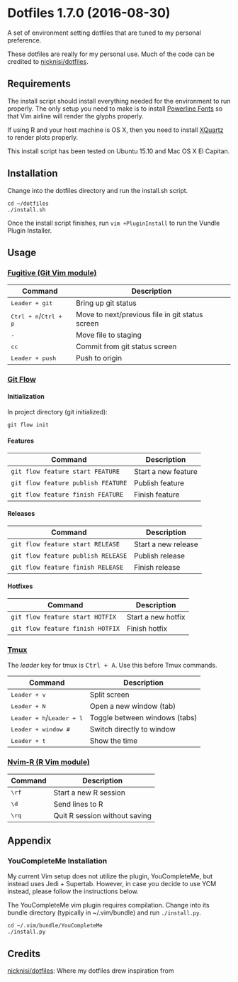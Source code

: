 # Dotfiles 1.7.0 (2016-08-30)
A set of environment setting dotfiles that are tuned to my personal preference.

These dotfiles are really for my personal use. Much of the code can be credited
to [nicknisi/dotfiles](https://github.com/nicknisi/dotfiles).

## Requirements
The install script should install everything needed for the environment to run properly.
The only setup you need to make is to install [Powerline Fonts](https://github.com/powerline/fonts) so that Vim
airline will render the glyphs properly.

If using R and your host machine is OS X, then you need to install
[XQuartz](http://www.xquartz.org) to render plots properly.

This install script has been tested on Ubuntu 15.10 and Mac OS X El Capitan.

## Installation
Change into the dotfiles directory and run the install.sh script.

```
cd ~/dotfiles
./install.sh
```

Once the install script finishes, run `vim +PluginInstall` to run the Vundle
Plugin Installer.

## Usage

### [Fugitive (Git Vim module)](https://github.com/tpope/vim-fugitive)
| Command | Description |
| --- | --- |
| <kbd>Leader + git</kbd> | Bring up git status |
| <kbd>Ctrl + n</kbd>/<kbd>Ctrl + p</kbd> | Move to next/previous file in git status screen |
| <kbd>-</kbd> | Move file to staging |
| <kbd>cc</kbd> | Commit from git status screen |
| <kbd>Leader + push</kbd> | Push to origin |

### [Git Flow](http://danielkummer.github.io/git-flow-cheatsheet/)
#### Initialization
In project directory (git initialized):
```
git flow init
```

#### Features
| Command | Description |
| --- | --- |
| `git flow feature start FEATURE` | Start a new feature |
| `git flow feature publish FEATURE` | Publish feature |
| `git flow feature finish FEATURE` | Finish feature |

#### Releases
| Command | Description |
| --- | --- |
| `git flow feature start RELEASE` | Start a new release |
| `git flow feature publish RELEASE` | Publish release |
| `git flow feature finish RELEASE` | Finish release |

#### Hotfixes
| Command | Description |
| --- | --- |
| `git flow feature start HOTFIX` | Start a new hotfix |
| `git flow feature finish HOTFIX` | Finish hotfix |

### [Tmux](https://tmux.github.io)
The *leader* key for tmux is <kbd>Ctrl + A</kbd>. Use this before Tmux commands.

| Command | Description |
| --- | --- |
| <kbd>Leader + v</kbd> | Split screen |
| <kbd>Leader + N</kbd> | Open a new window (tab) |
| <kbd>Leader + h</kbd>/<kbd>Leader + l</kbd> | Toggle between windows (tabs) |
| <kbd>Leader + window #</kbd> | Switch directly to window |
| <kbd>Leader + t</kbd> | Show the time |

### [Nvim-R (R Vim module)](https://github.com/jalvesaq/Nvim-R/blob/master/doc/Nvim-R.txt)
| Command | Description |
| --- | --- |
| <kbd>\rf</kbd> | Start a new R session |
| <kbd>\d</kbd> | Send lines to R |
| <kbd>\rq</kbd> | Quit R session without saving |

## Appendix

### YouCompleteMe Installation
My current Vim setup does not utilize the plugin, YouCompleteMe, but instead
uses Jedi + Supertab. However, in case you decide to use YCM instead, please
follow the instructions below.

The YouCompleteMe vim plugin requires compilation. Change into its bundle
directory (typically in ~/.vim/bundle) and run `./install.py`.

```
cd ~/.vim/bundle/YouCompleteMe
./install.py
```

## Credits

[nicknisi/dotfiles](https://github.com/nicknisi/dotfiles): Where my dotfiles drew inspiration from
